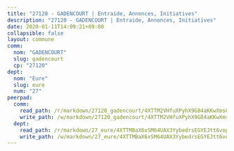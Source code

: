 ```yaml
---
title: "27120 - GADENCOURT | Entraide, Annonces, Initiatives"
description: "27120 - GADENCOURT | Entraide, Annonces, Initiatives"
date: 2020-01-11T14:09:21+09:00
collapsible: false
layout: commune
comm:
  nom: "GADENCOURT"
  slug: gadencourt
  cp: "27120"
dept:
  nom: "Eure"
  slug: eure
  num: "27"
peerpad:
  comm:
    read_path: /r/markdown/27120_gadencourt/4XTTM2VHfuXPyhX9G84aKKwXmsC3gXC4K7tPpN7k3U28DzYd3
    write_path: /w/markdown/27120_gadencourt/4XTTM2VHfuXPyhX9G84aKKwXmsC3gXC4K7tPpN7k3U28DzYd3-K3TgUaBJsrUcWKWUPmwfyY48voXKHyWjCiBX4bSmaazN8GA5ZFd9iU5wAkFqqXSBL5RfhFoqB8WiMKrLpXiTjJnKFqNVcqYcRmuKpgSzVJACVyEy2wFUUaPDe8SAMMo8PmM6M6xu
  dept:
    read_path: /r/markdown/27_eure/4XTTMBaX6xSM64UAX3YybedrsEGYEJtt6vopdQsPEFtGijgwg
    write_path: /w/markdown/27_eure/4XTTMBaX6xSM64UAX3YybedrsEGYEJtt6vopdQsPEFtGijgwg-K3TgUmjy61Gu7ZFzjoVmiacXP2Rc4pq6sxVCYUX3mFQZWQw9yCKsEoAMagtuW4jJTYhK96DsWW4cPmZLagvQNZ34BscGcu4btrtJibt18c1mpqofaWe6Q3RartDiuMTjY7NrsH4r
---
```


